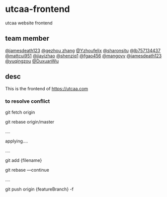 # utcaa-frontend

utcaa website frontend

## team member

[@jamesdeath123](https://github.com/jamesdeath123)
[@gezhou zhang](https://github.com/gezhouz)
[@Yzhoufelix](https://github.com/Yzhoufelix)
[@sharonsitu](https://github.com/sharonsitu)
[@lb757134437](https://github.com/lb757134437)
[@mattcui951](http://github.com/mattcui951)
[@jiayizhao](https://github.com/JiayiZhaoUofT)
[@shenziq1](https://github.com/shenziq1)
[@fgao456](https://github.com/fgao456)
[@mangovv](https://github.com/mangovv)
[@jamesdeath123](https://github.com/jamesdeath123)
[@yuqingzou](https://github.com/yuqingzou)
[@DuxuanWu](https://github.com/DuxuanWu)

## desc

This is the frontend of https://utcaa.com

### to resolve conflict
git fetch origin

git rebase origin/master

....

applying....

....

git add {filename}

git rebase —continue

....

git push origin {featureBranch} -f